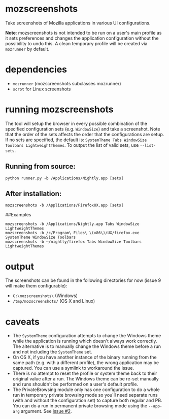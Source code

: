 # mozscreenshots

Take screenshots of Mozilla applications in various UI configurations.

**Note**: mozscreenshots is not intended to be run on a user's main profile as it sets preferences and changes the application configuration without the possibility to undo this. A clean temporary profile will be created via `mozrunner` by default.

# dependencies
* `mozrunner` (mozscreenshots subclasses mozrunner)
* `scrot` for Linux screenshots

# running mozscreenshots
The tool will setup the browser in every possible combination of the specified configuration sets (e.g. `WindowSize`) and take a screenshot. Note that the order of the sets affects the order that the configurations are setup. If no sets are specified, the default is: `SystemTheme Tabs WindowSize Toolbars LightweightThemes`. To output the list of valid sets, use `--list-sets`.

## Running from source:

    python runner.py -b /Applications/Nightly.app [sets]

## After installation:

    mozscreenshots -b /Applications/FirefoxUX.app [sets]

##Examples

    mozscreenshots -b /Applications/Nightly.app Tabs WindowSize LightweightThemes
    mozscreenshots -b /c/Program\ Files\ \(x86\)/UX/firefox.exe SystemTheme WindowSize Toolbars
    mozscreenshots -b ~/nightly/firefox Tabs WindowSize Toolbars LightweightThemes

# output
The screenshots can be found in the following directories for now (issue 9 will make them configurable):

* `C:\mozscreenshots\` (Windows)
* `/tmp/mozscreenshots/` (OS X and Linux)

# caveats
* The `SystemTheme` configuration attempts to change the Windows theme while the application is running which doesn't always work correctly. The alternative is to manually change the Windows theme before a run and not including the `SystemTheme` set.
* On OS X, if you have another instance of the binary running from the same path (e.g. with a different profile), the wrong application may be captured. You can use a symlink to workaround the issue.
* There is no attempt to reset the profile or system theme back to their original value after a run. The Windows theme can be re-set manually and runs shouldn't be performed on a user's default profile.
* The PrivateBrowsing module only has one configuration to do a whole run in temporary private browsing mode so you'll need separate runs (with and without the configuration set) to capture both regular and PB. You can do a run in permanent private browsing mode using the ```--app-arg``` argument. See [issue #2](https://github.com/mnoorenberghe/mozscreenshots/issues/2).
